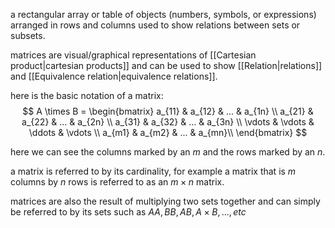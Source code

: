 a rectangular array or table of objects (numbers, symbols, or expressions) arranged in rows and columns used to show relations between sets or subsets.

matrices are visual/graphical representations of [[Cartesian product|cartesian products]] and can be used to show [[Relation|relations]] and [[Equivalence relation|equivalence relations]]. 

here is the basic notation of a matrix:
$$
A \times B = \begin{bmatrix}
    a_{11} & a_{12} & ... & a_{1n} \\
    a_{21} & a_{22} & ... & a_{2n} \\
    a_{31} & a_{32} & ... & a_{3n} \\
    \vdots & \vdots & \ddots & \vdots \\
    a_{m1} & a_{m2} & ... & a_{mn}\\ 
\end{bmatrix}
$$

here we can see the columns marked by an $m$ and the rows marked by an $n$. 

a matrix is referred to by its cardinality, for example a matrix that is $m$ columns by $n$ rows is referred to as an $m \times n$ matrix.

matrices are also the result of multiplying two sets together and can simply be referred to by its sets such as $AA, BB, AB, A\times B, ..., etc$